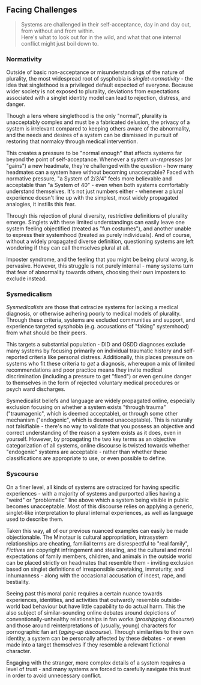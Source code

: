 ## Facing Challenges

> Systems are challenged in their self-acceptance, day in and day out, from without and from within.<br/>
> Here's what to look out for in the wild, and what that one internal conflict might just boil down to.

### Normativity

Outside of basic non-acceptance or misunderstandings of the nature of plurality, the most widespread root of sysphobia is _singlet-normativity_ - the idea that singlethood is a privileged default expected of everyone.
Because wider society is not exposed to plurality, deviations from expectations associated with a singlet identity model can lead to rejection, distress, and danger.

Though a lens where singlethood is the only "normal", plurality is unacceptably complex and must be a fabricated delusion, the privacy of a system is irrelevant compared to keeping others aware of the abnormality, and the needs and desires of a system can be dismissed in pursuit of restoring that normalcy through medical intervention.

This creates a pressure to be "normal enough" that affects systems far beyond the point of self-acceptance.
Whenever a system _un-represses_ (or "gains") a new headmate, they're challenged with the question - how many headmates can a system have without becoming unacceptable?
Faced with normative pressure, "a System of 2/3/4" feels more believable and acceptable than "a System of 40" - even when both systems comfortably understand themselves.
It's not just numbers either - whenever a plural experience doesn't line up with the simplest, most widely propagated analogies, it instills this fear.

Through this rejection of plural diversity, restrictive definitions of plurality emerge.
Singlets with these limited understandings can easily leave one system feeling objectified (treated as "fun costumes"), and another unable to express their systemhood (treated as purely individuals).
And of course, without a widely propagated diverse definition, questioning systems are left wondering if they can call themselves plural at all.

Imposter syndrome, and the feeling that you might be being plural _wrong_, is pervasive.
However, this struggle is not purely internal - many systems turn that fear of abnormality towards others, choosing their own imposters to exclude instead.

### Sysmedicalism

_Sysmedicalists_ are those that ostracize systems for lacking a medical diagnosis, or otherwise adhering poorly to medical models of plurality.
Through these criteria, systems are excluded communities and support, and experience targeted sysphobia (e.g. accusations of "faking" systemhood) from what should be their peers.

This targets a substantial population - DID and OSDD diagnoses exclude many systems by focusing primarily on individual traumatic history and self-reported criteria like personal distress.
Additionally, this places pressure on systems who fit these criteria to _get_ a diagnosis, whereupon a mix of limited recommendations and poor practice means they invite medical discrimination (including a pressure to get "fixed") or even genuine danger to themselves in the form of rejected voluntary medical procedures or psych ward discharges.

Sysmedicalist beliefs and language are widely propagated online, especially exclusion focusing on whether a system exists "through trauma" ("traumagenic", which is deemed acceptable), or through some other mechanism ("endogenic", which is deemed unacceptable).
This is naturally not falsifiable - there's no way to validate that you possess an objective and correct understanding of the reason a system exists as it does, even in yourself.
However, by propagating the two key terms as an objective categorization of all systems, online discourse is twisted towards whether "endogenic" systems are acceptable - rather than whether these classifications are appropriate to use, or even possible to define.

### Syscourse

On a finer level, all kinds of systems are ostracized for having specific experiences - with a majority of systems and purported allies having a "weird" or "problematic" line above which a system being visible in public becomes unacceptable.
Most of this discourse relies on applying a generic, singlet-like interpretation to plural internal experiences, as well as language used to describe them.

Taken this way, all of our previous nuanced examples can easily be made objectionable.
The Minotaur is cultural appropriation, intrasystem relationships are cheating, familial terms are disrespectful to "real family", _Fictives_ are copyright infringement and stealing, and the cultural and moral expectations of family members, children, and animals in the outside world can be placed strictly on headmates that resemble them - inviting exclusion based on singlet definitions of irresponsible caretaking, immaturity, and inhumanness - along with the occasional accusation of incest, rape, and bestiality.

Seeing past this moral panic requires a certain nuance towards experiences, identities, and activities that outwardly resemble outside-world bad behaviour but have little capability to do actual harm.
This the also subject of similar-sounding online debates around depictions of conventionally-unhealthy relationships in fan works (*proshipping discourse*) and those around reinterpretations of (usually, young) characters for pornographic fan art (*aging-up discourse*). 
Through similarities to their own identity, a system can be personally affected by these debates - or even made into a target themselves if they resemble a relevant fictional character.

Engaging with the stranger, more complex details of a system requires a level of trust - and many systems are forced to carefully navigate this trust in order to avoid unnecessary conflict. 
